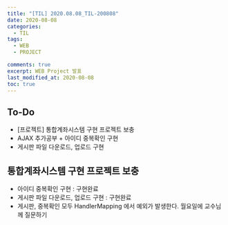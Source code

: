 ```yaml
---
title: "[TIL] 2020.08.08_TIL-200808"
date: 2020-08-08
categories:
  - TIL
tags:
  - WEB
  - PROJECT

comments: true
excerpt: WEB Project 발표
last_modified_at: 2020-08-08
toc: true
---
```


## To-Do
- [프로젝트] 통합계좌시스템 구현 프로젝트 보충
- AJAX 추가공부 + 아이디 중복확인 구현
- 게시판 파일 다운로드, 업로드 구현

## 통합계좌시스템 구현 프로젝트 보충
- 아이디 중복확인 구현 : 구현완료
- 게시판 파일 다운로드, 업로드 구현 : 구현완료 
- 게시판, 중복확인 모두 HandlerMapping 에서 예외가 발생한다. 월요일에 교수님께 질문하기
